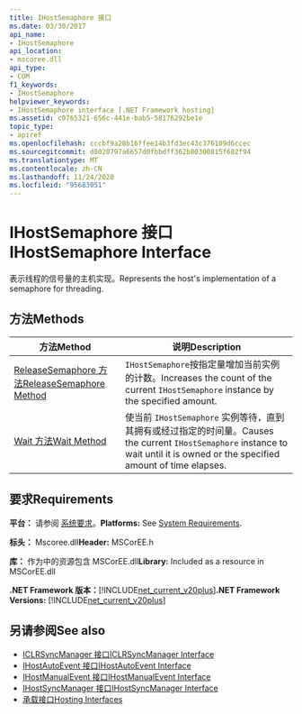 ```yaml
---
title: IHostSemaphore 接口
ms.date: 03/30/2017
api_name:
- IHostSemaphore
api_location:
- mscoree.dll
api_type:
- COM
f1_keywords:
- IHostSemaphore
helpviewer_keywords:
- IHostSemaphore interface [.NET Framework hosting]
ms.assetid: c0765321-656c-441e-bab5-58176292be1e
topic_type:
- apiref
ms.openlocfilehash: cccbf9a28b16ffee14b3fd3ec43c376109d6ccec
ms.sourcegitcommit: d8020797a6657d0fbbdff362b80300815f682f94
ms.translationtype: MT
ms.contentlocale: zh-CN
ms.lasthandoff: 11/24/2020
ms.locfileid: "95683051"
---
```

# <a name="ihostsemaphore-interface"></a><span data-ttu-id="79db7-102">IHostSemaphore 接口</span><span class="sxs-lookup"><span data-stu-id="79db7-102">IHostSemaphore Interface</span></span>

<span data-ttu-id="79db7-103">表示线程的信号量的主机实现。</span><span class="sxs-lookup"><span data-stu-id="79db7-103">Represents the host's implementation of a semaphore for threading.</span></span>  
  
## <a name="methods"></a><span data-ttu-id="79db7-104">方法</span><span class="sxs-lookup"><span data-stu-id="79db7-104">Methods</span></span>  
  
|<span data-ttu-id="79db7-105">方法</span><span class="sxs-lookup"><span data-stu-id="79db7-105">Method</span></span>|<span data-ttu-id="79db7-106">说明</span><span class="sxs-lookup"><span data-stu-id="79db7-106">Description</span></span>|  
|------------|-----------------|  
|[<span data-ttu-id="79db7-107">ReleaseSemaphore 方法</span><span class="sxs-lookup"><span data-stu-id="79db7-107">ReleaseSemaphore Method</span></span>](ihostsemaphore-releasesemaphore-method.md)|<span data-ttu-id="79db7-108">`IHostSemaphore`按指定量增加当前实例的计数。</span><span class="sxs-lookup"><span data-stu-id="79db7-108">Increases the count of the current `IHostSemaphore` instance by the specified amount.</span></span>|  
|[<span data-ttu-id="79db7-109">Wait 方法</span><span class="sxs-lookup"><span data-stu-id="79db7-109">Wait Method</span></span>](ihostsemaphore-wait-method.md)|<span data-ttu-id="79db7-110">使当前 `IHostSemaphore` 实例等待，直到其拥有或经过指定的时间量。</span><span class="sxs-lookup"><span data-stu-id="79db7-110">Causes the current `IHostSemaphore` instance to wait until it is owned or the specified amount of time elapses.</span></span>|  
  
## <a name="requirements"></a><span data-ttu-id="79db7-111">要求</span><span class="sxs-lookup"><span data-stu-id="79db7-111">Requirements</span></span>  

 <span data-ttu-id="79db7-112">**平台：** 请参阅 [系统要求](../../get-started/system-requirements.md)。</span><span class="sxs-lookup"><span data-stu-id="79db7-112">**Platforms:** See [System Requirements](../../get-started/system-requirements.md).</span></span>  
  
 <span data-ttu-id="79db7-113">**标头：** Mscoree.dll</span><span class="sxs-lookup"><span data-stu-id="79db7-113">**Header:** MSCorEE.h</span></span>  
  
 <span data-ttu-id="79db7-114">**库：** 作为中的资源包含 MSCorEE.dll</span><span class="sxs-lookup"><span data-stu-id="79db7-114">**Library:** Included as a resource in MSCorEE.dll</span></span>  
  
 <span data-ttu-id="79db7-115">**.NET Framework 版本：**[!INCLUDE[net_current_v20plus](../../../../includes/net-current-v20plus-md.md)]</span><span class="sxs-lookup"><span data-stu-id="79db7-115">**.NET Framework Versions:** [!INCLUDE[net_current_v20plus](../../../../includes/net-current-v20plus-md.md)]</span></span>  
  
## <a name="see-also"></a><span data-ttu-id="79db7-116">另请参阅</span><span class="sxs-lookup"><span data-stu-id="79db7-116">See also</span></span>

- [<span data-ttu-id="79db7-117">ICLRSyncManager 接口</span><span class="sxs-lookup"><span data-stu-id="79db7-117">ICLRSyncManager Interface</span></span>](iclrsyncmanager-interface.md)
- [<span data-ttu-id="79db7-118">IHostAutoEvent 接口</span><span class="sxs-lookup"><span data-stu-id="79db7-118">IHostAutoEvent Interface</span></span>](ihostautoevent-interface.md)
- [<span data-ttu-id="79db7-119">IHostManualEvent 接口</span><span class="sxs-lookup"><span data-stu-id="79db7-119">IHostManualEvent Interface</span></span>](ihostmanualevent-interface.md)
- [<span data-ttu-id="79db7-120">IHostSyncManager 接口</span><span class="sxs-lookup"><span data-stu-id="79db7-120">IHostSyncManager Interface</span></span>](ihostsyncmanager-interface.md)
- [<span data-ttu-id="79db7-121">承载接口</span><span class="sxs-lookup"><span data-stu-id="79db7-121">Hosting Interfaces</span></span>](hosting-interfaces.md)

